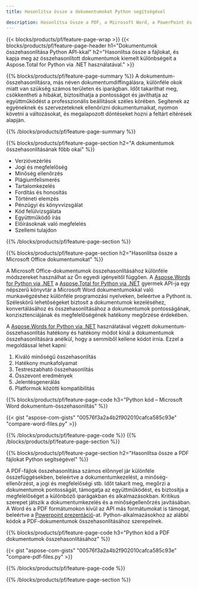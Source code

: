 ```yaml
---
title: Hasonlítsa össze a dokumentumokat Python segítségével 

description: Hasonlítsa össze a PDF, a Microsoft Word, a PowerPoint és az Excel fájlokat Python alkalmazásán keresztül. Szerezze meg a kiemelt összehasonlítási eredményeket.
---
```


{{< blocks/products/pf/feature-page-wrap >}}
{{< blocks/products/pf/feature-page-header h1="Dokumentumok összehasonlítása Python API-kkal" h2="Hasonlítsa össze a fájlokat, és kapja meg az összehasonlított dokumentumok kiemelt különbségeit a Aspose.Total for Python via .NET használatával." >}}

{{% blocks/products/pf/feature-page-summary %}}
A dokumentum-összehasonlításra, más néven dokumentumdiffingálásra, különféle okok miatt van szükség számos területen és iparágban. Időt takaríthat meg, csökkentheti a hibákat, biztosíthatja a pontosságot és javíthatja az együttműködést a professzionális beállítások széles körében. Segítenek az egyéneknek és szervezeteknek ellenőrizni dokumentumaikat, nyomon követni a változásokat, és megalapozott döntéseket hozni a feltárt eltérések alapján.

{{% /blocks/products/pf/feature-page-summary  %}}

{{% blocks/products/pf/feature-page-section  h2="A dokumentumok összehasonlításának főbb okai" %}}

- Verzióvezérlés
- Jogi és megfelelőség
- Minőség ellenőrzés
- Plágiumfelismerés
- Tartalomkezelés
- Fordítás és honosítás
- Történeti elemzés
- Pénzügyi és könyvvizsgálat
- Kód felülvizsgálata
- Együttműködő írás
- Előírásoknak való megfelelés
- Szellemi tulajdon

{{% /blocks/products/pf/feature-page-section %}}

{{% blocks/products/pf/feature-page-section  h2="Hasonlítsa össze a Microsoft Office dokumentumokat" %}}

A Microsoft Office-dokumentumok összehasonlításához különféle módszereket használhat az Ön egyedi igényeitől függően. A [Aspose.Words for Python via .NET](https://products.aspose.com/words/python-net/) a [Aspose.Total for Python via .NET](https://products.aspose.com/total/python-net/) gyermek API-ja egy népszerű könyvtár a Microsoft Word dokumentumokkal való munkavégzéshez különféle programozási nyelveken, beleértve a Pythont is. Széleskörű lehetőségeket biztosít a dokumentumok kezeléséhez, konvertálásához és összehasonlításához a dokumentumok pontosságának, konzisztenciájának és megfelelőségének hatékony megőrzése érdekében.  <br />

A [Aspose.Words for Python via .NET](https://products.aspose.com/words/python-net/) használatával végzett dokumentum-összehasonlítás hatékony és hatékony módot kínál a dokumentumok összehasonlítására anélkül, hogy a semmiből kellene kódot írnia. Ezzel a megoldással lehet kapni:<br />

1. Kiváló minőségű összehasonlítás<br />
2. Hatékony munkafolyamat<br />
3. Testreszabható összehasonlítás<br />
4. Összevont eredmények<br />
5. Jelentésgenerálás<br />
6. Platformok közötti kompatibilitás


{{% blocks/products/pf/feature-page-code h3="Python kód – Microsoft Word dokumentum-összehasonlítás" %}}

{{< gist "aspose-com-gists" "00576f3a2a4b2f902010cafca585c93e" "compare-word-files.py" >}}

{{% /blocks/products/pf/feature-page-code  %}}
{{% /blocks/products/pf/feature-page-section %}}

{{% blocks/products/pf/feature-page-section  h2="Hasonlítsa össze a PDF fájlokat Python segítségével" %}}

A PDF-fájlok összehasonlítása számos előnnyel jár különféle összefüggésekben, beleértve a dokumentumkezelést, a minőség-ellenőrzést, a jogi és megfelelőségi stb. Időt takarít meg, megőrzi a dokumentumok pontosságát, támogatja az együttműködést, és biztosítja a megfelelőséget a különböző iparágakban és alkalmazásokban. Kritikus szerepet játszik a dokumentumkezelés és a minőségellenőrzés javításában. A Word és a PDF formátumokon kívül az API más formátumokat is támogat, beleértve a [Powerpoint prezentáció](https://products.aspose.com/total/python-net/compare/pptx/)-at. Python-alkalmazásokhoz az alábbi kódok a PDF-dokumentumok összehasonlításához szerepelnek.


{{% blocks/products/pf/feature-page-code h3="Python kód a PDF dokumentumok összehasonlításához" %}}

{{< gist "aspose-com-gists" "00576f3a2a4b2f902010cafca585c93e" "compare-pdf-files.py" >}}

{{% /blocks/products/pf/feature-page-code  %}}

{{% /blocks/products/pf/feature-page-section %}}